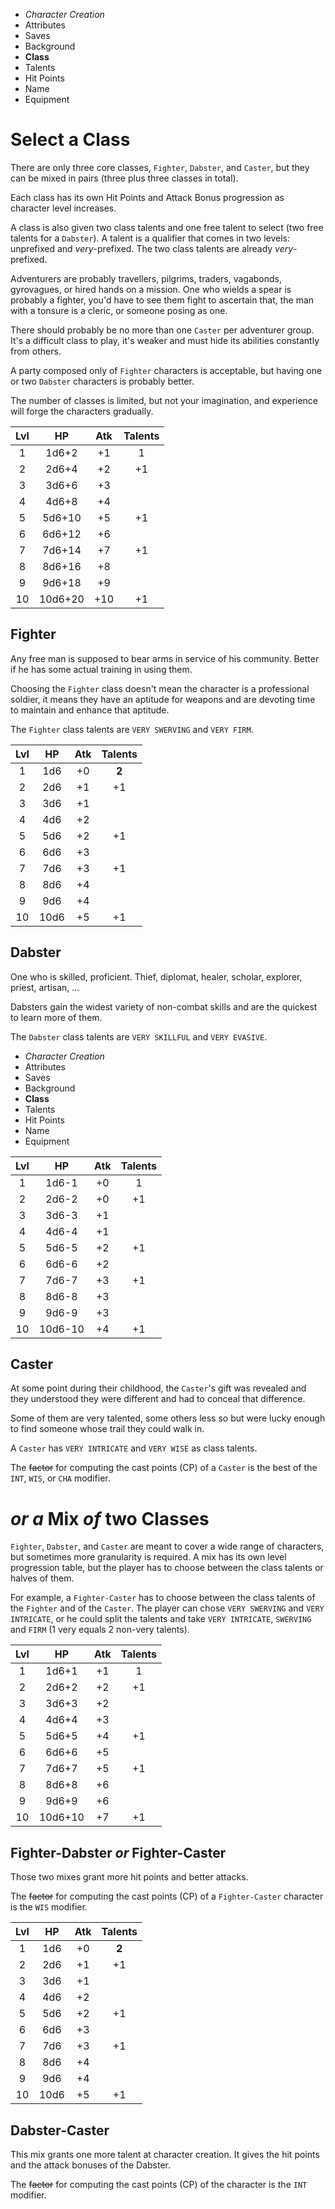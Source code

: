 
<!-- .margin.compass -->
* _Character Creation_
* Attributes
* Saves
* Background
* **Class**
* Talents
* Hit Points
* Name
* Equipment


# Select a Class

There are only three core classes, `Fighter`, `Dabster`, and `Caster`, but they can be mixed in pairs (three plus three classes in total).

Each class has its own Hit Points and Attack Bonus progression as character level increases.

A class is also given two class talents and one free talent to select (two free talents for a `Dabster`). A talent is a qualifier that comes in two levels: unprefixed and _very_-prefixed. The two class talents are already _very_-prefixed.

Adventurers are probably travellers, pilgrims, traders, vagabonds, gyrovagues, or hired hands on a mission. One who wields a spear is probably a fighter, you'd have to see them fight to ascertain that, the man with a tonsure is a cleric, or someone posing as one.

There should probably be no more than one `Caster` per adventurer group. It's a difficult class to play, it's weaker and must hide its abilities constantly from others.

A party composed only of `Fighter` characters is acceptable, but having one or two `Dabster` characters is probably better.

The number of classes is limited, but not your imagination, and experience will forge the characters gradually.



| Lvl | HP      | Atk | Talents |
|:---:|:-------:|:---:|:-------:|
|   1 |   1d6+2 |  +1 | 1       |
|   2 |   2d6+4 |  +2 | +1      |
|   3 |   3d6+6 |  +3 |         |
|   4 |   4d6+8 |  +4 |         |
|   5 |  5d6+10 |  +5 | +1      |
|   6 |  6d6+12 |  +6 |         |
|   7 |  7d6+14 |  +7 | +1      |
|   8 |  8d6+16 |  +8 |         |
|   9 |  9d6+18 |  +9 |         |
|  10 | 10d6+20 | +10 | +1      |

## Fighter

Any free man is supposed to bear arms in service of his community. Better if he has some actual training in using them.

Choosing the `Fighter` class doesn't mean the character is a professional soldier, it means they have an aptitude for weapons and are devoting time to maintain and enhance that aptitude.

The `Fighter` class talents are `VERY SWERVING` and `VERY FIRM`.



| Lvl | HP   | Atk | Talents |
|:---:|:----:|:---:|:-------:|
|   1 |  1d6 |  +0 | **2**   |
|   2 |  2d6 |  +1 | +1      |
|   3 |  3d6 |  +1 |         |
|   4 |  4d6 |  +2 |         |
|   5 |  5d6 |  +2 | +1      |
|   6 |  6d6 |  +3 |         |
|   7 |  7d6 |  +3 | +1      |
|   8 |  8d6 |  +4 |         |
|   9 |  9d6 |  +4 |         |
|  10 | 10d6 |  +5 | +1      |

## Dabster

One who is skilled, proficient. Thief, diplomat, healer, scholar, explorer, priest, artisan, ...

Dabsters gain the widest variety of non-combat skills and are the quickest to learn more of them.

The `Dabster` class talents are `VERY SKILLFUL` and `VERY EVASIVE`.


<!-- PAGE BREAK class -->


<!-- .margin.compass -->
* _Character Creation_
* Attributes
* Saves
* Background
* **Class**
* Talents
* Hit Points
* Name
* Equipment


<!-- .top -->
| Lvl | HP      | Atk | Talents |
|:---:|:-------:|:---:|:-------:|
|   1 |   1d6-1 |  +0 | 1       |
|   2 |   2d6-2 |  +0 | +1      |
|   3 |   3d6-3 |  +1 |         |
|   4 |   4d6-4 |  +1 |         |
|   5 |   5d6-5 |  +2 | +1      |
|   6 |   6d6-6 |  +2 |         |
|   7 |   7d6-7 |  +3 | +1      |
|   8 |   8d6-8 |  +3 |         |
|   9 |   9d6-9 |  +3 |         |
|  10 | 10d6-10 |  +4 | +1      |

<!-- .top -->
## Caster

At some point during their childhood, the `Caster`'s gift was revealed and they understood they were different and had to conceal that difference.

Some of them are very talented, some others less so but were lucky enough to find someone whose trail they could walk in.

A `Caster` has `VERY INTRICATE` and `VERY WISE` as class talents.

The ~~factor~~ for computing the cast points (CP) of a `Caster` is the best of the `INT`, `WIS`, or `CHA` modifier.


# _or a_ Mix _of_ two Classes

`Fighter`, `Dabster`, and `Caster` are meant to cover a wide range of characters, but sometimes more granularity is required. A mix has its own level progression table, but the player has to choose between the class talents or halves of them.

For example, a `Fighter-Caster` has to choose between the class talents of the `Fighter` and of the `Caster`. The player can chose `VERY SWERVING` and `VERY INTRICATE`, or he could split the talents and take `VERY INTRICATE`, `SWERVING` and `FIRM` (1 very equals 2 non-very talents).


<!-- .right.further -->
| Lvl | HP      | Atk | Talents |
|:---:|:-------:|:---:|:-------:|
|   1 |   1d6+1 |  +1 | 1       |
|   2 |   2d6+2 |  +2 | +1      |
|   3 |   3d6+3 |  +2 |         |
|   4 |   4d6+4 |  +3 |         |
|   5 |   5d6+5 |  +4 | +1      |
|   6 |   6d6+6 |  +5 |         |
|   7 |   7d6+7 |  +5 | +1      |
|   8 |   8d6+8 |  +6 |         |
|   9 |   9d6+9 |  +6 |         |
|  10 | 10d6+10 |  +7 | +1      |

<!-- .ambi.further -->
## Fighter-Dabster _or_ Fighter-Caster

Those two mixes grant more hit points and better attacks.

The ~~factor~~ for computing the cast points (CP) of a `Fighter-Caster` character is the `WIS` modifier.

<!-- clear -->

<!-- .right -->
| Lvl | HP   | Atk | Talents |
|:---:|:----:|:---:|:-------:|
|   1 |  1d6 |  +0 | **2**   |
|   2 |  2d6 |  +1 | +1      |
|   3 |  3d6 |  +1 |         |
|   4 |  4d6 |  +2 |         |
|   5 |  5d6 |  +2 | +1      |
|   6 |  6d6 |  +3 |         |
|   7 |  7d6 |  +3 | +1      |
|   8 |  8d6 |  +4 |         |
|   9 |  9d6 |  +4 |         |
|  10 | 10d6 |  +5 | +1      |

<!-- .ambi -->
## Dabster-Caster

This mix grants one more talent at character creation. It gives the hit points and the attack bonuses of the Dabster.

The ~~factor~~ for computing the cast points (CP) of the character is the `INT` modifier.


